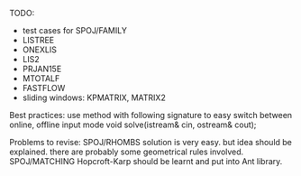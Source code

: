 
TODO:
* test cases for SPOJ/FAMILY
* LISTREE
* ONEXLIS
* LIS2
* PRJAN15E
* MTOTALF
* FASTFLOW
* sliding windows:
    KPMATRIX, MATRIX2

Best practices:
  use method with following signature
  to easy switch between online, offline input mode
    void solve(istream& cin, ostream& cout);


Problems to revise:
SPOJ/RHOMBS
  solution is very easy. but idea should be explained.
  there are probably some geometrical rules involved.
SPOJ/MATCHING
  Hopcroft-Karp should be learnt and put into Ant library.
